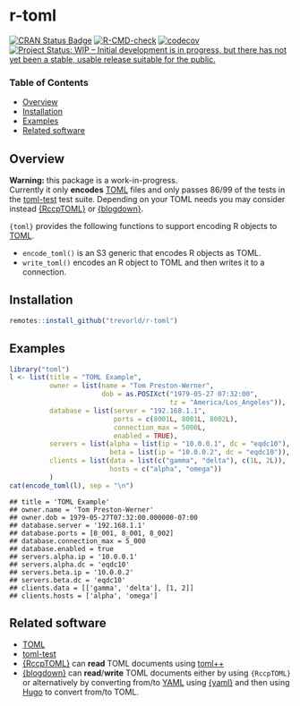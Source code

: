 # r-toml

[![CRAN Status Badge](https://www.r-pkg.org/badges/version/toml)](https://cran.r-project.org/package=toml)
[![R-CMD-check](https://github.com/trevorld/r-toml/workflows/R-CMD-check/badge.svg)](https://github.com/trevorld/r-toml/actions)
[![codecov](https://codecov.io/github/trevorld/r-toml/branch/main/graph/badge.svg)](https://app.codecov.io/github/trevorld/r-toml)
[![Project Status: WIP – Initial development is in progress, but there has not yet been a stable, usable release suitable for the public.](https://www.repostatus.org/badges/latest/wip.svg)](https://www.repostatus.org/#wip)

### Table of Contents

* [Overview](#overview)
* [Installation](#installation)
* [Examples](#examples)
* [Related software](#links)

## <a name="overview">Overview</a>

**Warning:** this package is a work-in-progress.  
Currently it only **encodes** [TOML](https://toml.io/) files and only passes 86/99 of the tests in the [toml-test](https://github.com/toml-lang/toml-test) test suite.  Depending on your TOML needs you may consider instead [{RccpTOML}](https://github.com/eddelbuettel/rcpptoml) or [{blogdown}](https://pkgs.rstudio.com/blogdown/reference/read_toml.html).

`{toml}` provides the following functions to support encoding R objects to [TOML](https://toml.io/).

* `encode_toml()` is an S3 generic that encodes R objects as TOML.
* `write_toml()` encodes an R object to TOML and then writes it to a connection.

## <a name="installation">Installation</a>


```r
remotes::install_github("trevorld/r-toml")
```

## <a name="examples">Examples</a>


```r
library("toml")
l <- list(title = "TOML Example",
          owner = list(name = "Tom Preston-Werner",
                       dob = as.POSIXct("1979-05-27 07:32:00", 
                                        tz = "America/Los_Angeles")),
          database = list(server = "192.168.1.1",
                          ports = c(8001L, 8001L, 8002L),
                          connection_max = 5000L,
                          enabled = TRUE),
          servers = list(alpha = list(ip = "10.0.0.1", dc = "eqdc10"),
                         beta = list(ip = "10.0.0.2", dc = "eqdc10")),
          clients = list(data = list(c("gamma", "delta"), c(1L, 2L)),
                         hosts = c("alpha", "omega"))
          )
cat(encode_toml(l), sep = "\n")
```

```
## title = 'TOML Example'
## owner.name = 'Tom Preston-Werner'
## owner.dob = 1979-05-27T07:32:00.000000-07:00
## database.server = '192.168.1.1'
## database.ports = [8_001, 8_001, 8_002]
## database.connection_max = 5_000
## database.enabled = true
## servers.alpha.ip = '10.0.0.1'
## servers.alpha.dc = 'eqdc10'
## servers.beta.ip = '10.0.0.2'
## servers.beta.dc = 'eqdc10'
## clients.data = [['gamma', 'delta'], [1, 2]]
## clients.hosts = ['alpha', 'omega']
```


## <a name="links">Related software</a>

* [TOML](https://toml.io/)
* [toml-test](https://github.com/toml-lang/toml-test)
* [{RccpTOML}](https://github.com/eddelbuettel/rcpptoml) can **read** TOML documents using [toml++](https://github.com/marzer/tomlplusplus)
* [{blogdown}](https://pkgs.rstudio.com/blogdown/reference/read_toml.html) can **read**/**write** TOML documents either by using `{RccpTOML}` or alternatively by converting from/to [YAML](https://yaml.org/) using [{yaml}](https://cran.r-project.org/web/packages/yaml/index.html) and then using [Hugo](https://gohugo.io/) to convert from/to TOML.
